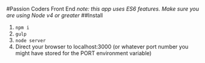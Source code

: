 #Passion Coders Front End
*note: this app uses ES6 features. Make sure you are using Node v4 or greater*
##Install
1. `npm i`
2. `gulp`
3. `node server`
4. Direct your browser to localhost:3000 (or whatever port number you might have stored for the PORT environment variable)
